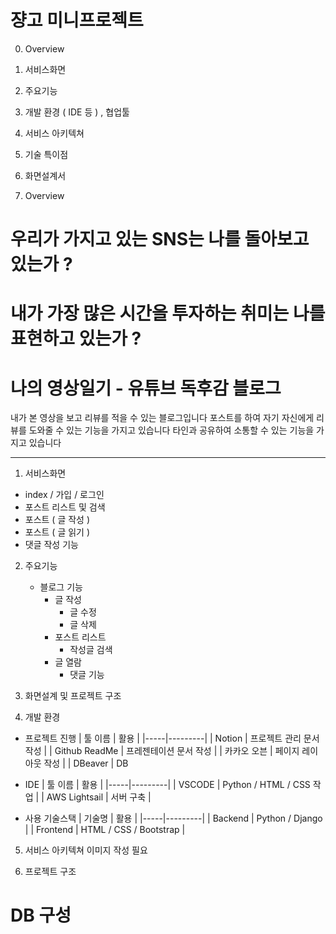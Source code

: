 # 쟝고 미니프로젝트

0. Overview
1. 서비스화면
2. 주요기능 
3. 개발 환경 ( IDE 등 ) , 협업툴
4. 서비스 아키텍쳐 
5. 기술 특이점
6. 화면설계서 

0. Overview
# 우리가 가지고 있는 SNS는 나를 돌아보고 있는가 ? 
# 내가 가장 많은 시간을 투자하는 취미는 나를 표현하고 있는가 ? 

# 나의 영상일기 - 유튜브 독후감 블로그
내가 본 영상을 보고 리뷰를 적을 수 있는 블로그입니다
포스트를 하여 자기 자신에게 리뷰를 도와줄 수 있는 기능을 가지고 있습니다
타인과 공유하여 소통할 수 있는 기능을 가지고 있습니다

_________________________________

1. 서비스화면
 - index / 가입 / 로그인  
 - 포스트 리스트 및 검색
 - 포스트 ( 글 작성 )
 - 포스트 ( 글 읽기 )
 - 댓글 작성 기능 

2. 주요기능 
    - 블로그 기능
        - 글 작성
            - 글 수정
            - 글 삭제 
        - 포스트 리스트
            - 작성글 검색        
        - 글 열람
            - 댓글 기능 

3. 화면설계 및 프로젝트 구조 

4. 개발 환경
 
- 프로젝트 진행
    | 툴 이름 | 활용 |
    |-----|---------|
    | Notion | 프로젝트 관리 문서 작성 |
    | Github ReadMe | 프레젠테이션 문서 작성 |
    | 카카오 오븐 | 페이지 레이아웃 작성 | 
    | DBeaver | DB     

- IDE 
    | 툴 이름 | 활용 |
    |-----|---------|
    | VSCODE | Python / HTML / CSS 작업 |
    | AWS Lightsail | 서버 구축 |

- 사용 기술스택
    | 기술명 | 활용 |
    |-----|---------|
    | Backend | Python / Django |
    | Frontend | HTML / CSS / Bootstrap |

5. 서비스 아키텍쳐 
이미지 작성 필요

5. 프로젝트 구조







    

    

# DB 구성 